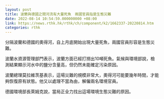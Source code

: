 ```yaml
---
layout: post
title: 波蘭與德國之間河流有大量死魚　兩國官員指是生態災難
date: 2022-08-14 10:54:59.000000000 +08:00
link: https://news.rthk.hk/rthk/ch/component/k2/1662337-20220814.htm
categories: rthk
---
```


分隔波蘭和德國的奧得河，自上月底開始出現大量死魚，兩國官員形容是生態災難。

波蘭水資源管理部門表示，波蘭方面已經打撈出10噸死魚。氣候與環境部說，檢測結果顯示河水中的鹽分含量高，但仍然未能確定污染原因。

波蘭總理莫拉維茨基表示，這場災難的規模非常大，奧得河可能要幾年時間，才能夠恢復原有狀態。他又以處理不當為由，解僱兩名環境官員。

德國環境部長萊姆克說，當局正全力找出這場環境生態災難的原因。
